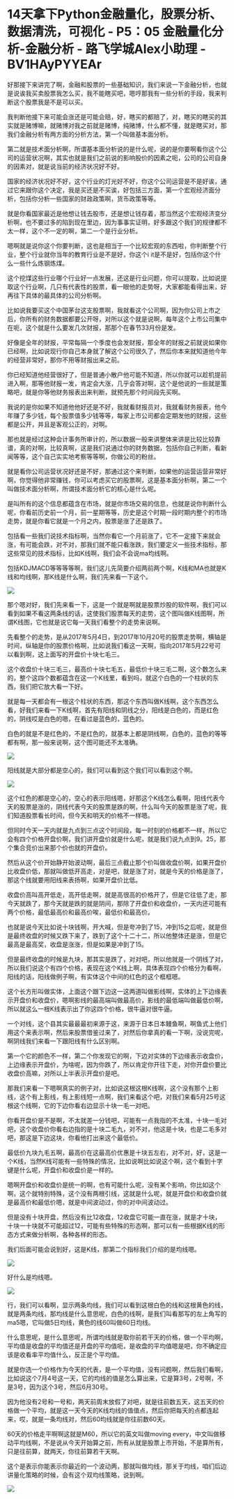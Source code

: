# 14天拿下Python金融量化，股票分析、数据清洗，可视化 - P5：05 金融量化分析-金融分析 - 路飞学城Alex小助理 - BV1HAyPYYEAr

好那接下来讲完了啊，金融和股票的一些基础知识，我们来说一下金融分析，也就是说诶我买卖股票我怎么买，我不能瞎买吧，嗯哼那我有一些分析的手段，我来判断这个股票我是不是可以买。

我判断他接下来可能会涨还是可能会赔，好，瞎买的都赔了，对，瞎买的瞎买的其实就是赌博嘛，就赌博对我之前就是赌博，纯赌博，什么都不懂，就是瞎买对，那我们金融分析有两方面的分析方法，第一个叫做基本面分析。

第二就是技术面分析啊，所谓基本面分析说的是什么呢，说的是你要啊看你这个公司的运营状况啊，其实也就是我们之前说的影响股价的因素之呃，公司的公司自身的因素对，就是说当前的经济状况好不好。

国家的经济状况好不好，这个行业的灯光好不好，你这个公司运营是不是好诶，通过它来跟你这个决定，我是买还是不买诶，好包括三方面，第一个宏观经济面分析，包括你分析一些国家的财政政策啊，货币政策等等。

就是你看国家最近是他想让钱去股市，还是想让钱存着，那当然这个宏观经济变分析啊，也不要过多的陷到现在里边，因为事事实证明，好多跟这个我们的规律都不太一样，这个不一定的啊，第二一个是行业分析。

嗯啊就是说你这个你要判断，这也是相当于一个比较宏观的东西啦，你判断整个行业，整个行业就你当年的教育行业是不是好，你这个i it是不是好，包括你这个什么一些什么炼钢炼煤。

这个挖煤这些行业哪个行业好一点发展，还这是行业问题，你可以提取，比如说提取这个行业啊，几只有代表性的股票，看一眼他的走势呀，大家都能看得出来，好再往下具体的最具体的公司分析啊。

比如说我要买这个中国茅台这支股票啊，我就看这个公司啊，因为你公司上市之后，你所有的财务数据都要公开呀，对所以这个就是说啊，每年这个上市公司集中在呃，这个就是什么要发几次财报，那那个在春节33月份是发。

好像是全年的财报，平常每隔一个季度也会发财报，那全年的财报之前就说如果你已经啊，比如说现行你自己本身就了解这个公司很久了，然后你本来就知道他今年的经营非常好，那你不用等财报出来之前。

你已经知道他经营很好了，但是普通小散户他可能不知道，所以你就可以趁机提前进入啊，那等他财报一发，肯定会大涨，几乎会答对啊，这个是他说的一些就是策略吧，就是你等他财务报表出来判断，就预先那个时间段先买啊。

我说的是你如果不知道他他好还是不好，我就看财报员对，我就看财务报表，他今年赚了多少钱，每个股票值多少钱等等，每家上市公司都会定期发他的财报，这些都是公开，并且是客观公正的，对啊。

那也就是经过这种会计事务所审计的，所以数据一般来讲整体来讲是比较比较靠谱，真的对啊，比较真啊，这是我们说通过你的财务数据，包括你自己判断，看新闻等等，这个自己实实地考察等等啊，你做公司的粉丝。

就是看你公司运营状况好还是不好，那通过这个来判断，如果他的运营运营非常好啊，你觉得他非常赚钱，你可以考虑买它的股票啊，这是基本面分析啊，第二一个叫做技术面分析啊，所谓技术面分析它的核心是什么呢。

是叫所有的这个信息都蕴含在市场，就是你市场交易的信息，也就是说你判断什么呢，你看前历史前一个月，前一星期等等，历史是这个时期一段时期内整个的市场走势，就是你看它就是一个月之内，股票是涨了还是跌了。

包括看一些我们说技术指标啊，当然你看它一个月前涨了，它不一定接下来就会涨，有可能会跌，对不对，那我们就不能只看涨跌，我们要定义一些技术指标，那这些常见的技术指标，比如K线啊，我们会不会说ma均线啊。

包括KDJMACD等等等等啊，我们这儿先简要介绍两前两个啊，K线和MA也就是K线和均线啊，那K线是什么啊，我们先来看一下这个。



![](img/ae14c4f1a0a5bfdb8270a4cca8713d24_1.png)

那个嗯对好，我们先来看一下，这是一个就是啊就是股票炒股的软件啊，我们可以看到如果不看这两条线的话，这使我们股票每天的走势，这个图叫做K线图啊，所谓K线图，它也就是说它每一天我们看整个的走势来说啊。

先看整个的走势，是从2017年5月4日，到2017年10月20号的股票走势啊，横轴是时间，纵轴是你的股票价格啊，比如说我们看这一天啊，指向2017年5月22号可以看到啊，这上面写的开盘价十块七毛三。

这个收盘价十块三毛三，最高价十块七毛五，最低价十块三毛二啊，这个数怎么来的，整个这四个数都蕴含在这一个K线里，看到吗，就这个白色的一个柱状的东西，我们把它放大看一下好。

就是每一天都会有一根这个柱状的东西，那这个东西叫做K线啊，这个东西怎么看，好我们来看一下K线啊，首先有阳线和阴线之分，阳线是白色的，而是红色的，阴线哎是白色的嗯，在看过是蓝色的，蓝色的。

白色的就是不是红色的，不是红色的，就基本上都是阴线啊，白色的，蓝色的等等都有啊，那一般来说啊，这个图可能还不太准确。



![](img/ae14c4f1a0a5bfdb8270a4cca8713d24_3.png)

阳线就是大部分都是空心的，我们可以看到这个我们可以看到这个啊。

![](img/ae14c4f1a0a5bfdb8270a4cca8713d24_5.png)

这个红色的都是空心的，空心的表示阳线嗯，好那这个K线怎么看啊，阳线代表今天的股票是涨的，阴线代表今天的股票是跌的啊，什么叫今天的股票是涨了呢，我们知道股票看长时间，但今天和明天的价格不一样嗯。

但同时今天一天内就是九点到三点这个时间段，每一时刻的价格都不一样，所以它会有四个价格开盘价啊，我们讲开盘价就是什么呢，就是我们说九点到9。25，那个集合竞价出来那个价也就的开盘价。

然后从这个价开始静开始波动啊，最后三点截止那个价叫做收盘价啊，如果开盘价比收盘价低，那就叫做低开高走，对是吧，就是涨了对，就是今天的价格是涨了，那这个线就要用阳线来表扬啊，如果开盘价比低。

收盘价高叫高开低走，高开低走啊，就是高很高的价格开了，但是它往低了走，那今天就跌了，那今天就是跌的就是阴间，那除了开盘价和收盘价，一天内还可能有两个价格，最低最高价和最高价唉，最低价和最高价。

也就是说今天比如说十块钱啊，开大喊，但是夸冲到了15，冲到15之后呢，就是但是最终收盘的时候又跌下来了，跌到了这个十二十二，所以他整体还是涨，但是它最高是最高奖，收盘是涨涨，但是如果是冲到了15。

但是最终收盘的时候是九块，那其实是跌了，对对吧，所以他就是一个阴线了对，所以我们说这个有四个价格，表现在这个K线上啊，具体表现四个价格分为看啊，阳线的话，阳线做例子啊，有实体这个中间的红色的这个框框嗯。

这个长方形叫做实体，上面这个跟下边这一这两道叫做影线啊，实体的上下边缘表示开盘价和收盘价，嗯啊影线的最高端叫做最高价，影线的最低端叫做最低价啊，所以就这么一根K线表示出了你这四个价格，很牛逼对很牛逼。

一个对线，这个县其实最最最初来源于这，来源于日本日本鳗鱼啊，啊鱼式上他们用这个来表示啊，然后来股票借鉴过来了，对然后你拿真的看一下啊，没说完呢，啊阴线我们来看一下跟阳线有什么区别啊。

第一个它的颜色不一样，第二个你发现它的啊，下边对实体的下边缘表示收盘价，上边缘表示开盘价，为啥呢，因为你跌了，所以肯定你开往下走，对你开盘价要比收盘价高嘛，对所以上半表示开盘价是吧。

那我们来看一下嗯啊真实的例子对，比如说这根这根K线啊，这个没有那个上影线，这个有上影线，有上影线短一点啊，我们来看这个吧，对我们来看5月25号这根这个线啊，它的下边你看右边显示十块一毛一对吧。

你看开盘价是不是啊，不太就差一分钱吧，可能有一点我指的不太准，十块一毛对吧，这个收盘价你看右边指的是十块二毛九，对不对，他这是十块，也是二毛多对吧，那这是下边这块，你看他打出来这个最低价。

最低价九块九毛五啊，最高价在这最高价优惠是十块五左右，对不对，好，这是一个K线，当然K线可能有一些特殊的情况，比如说啊比如说这个啊，这个看到十字键是什么呢，开盘价和收盘价是一样的。

嗯啊开盘价和收盘价是统一的啊，也有可能什么呢，没有某个影响，你比如这个啊，这个就特别特殊，这个没有两根引线，这就是什么呢，就是开盘价和收盘价就是最高价和最低价嗯，就是中间波动过，你的对中间波动过。

但是没有十块开盘，然后没有比12收盘，12收盘它可能一直在涨，就是才十块，十块一十块就不可能超过12，可能有些特殊的形态啊，那可以有一些根据K线的形态方式来做分析啊，各种各样的形态。

我们后面可能会说到好，这是K线，那第二个指标我们介绍的是均线嗯。

![](img/ae14c4f1a0a5bfdb8270a4cca8713d24_7.png)

好什么是均线嗯。

![](img/ae14c4f1a0a5bfdb8270a4cca8713d24_9.png)

行，我们可以看啊，显示两条均线，我们可以看到这根白色的线和这根黄色的线，就是两条均线，那均线是什么意思呢，白色的线啊，是我们叫看那写的左上角写的ma5嗯，它叫做5日均线，黄色的线60叫做60日均线。

什么意思呢，是什么意思呢，所谓均线就是取你前若干天的价格，做一个平均啊，平均值是收盘的平均值还是开盘的平均值呃，是收盘的平均值嗯是吧，你不确定应该是收看率平均值什么，反正是个平均值。

就是你选一个价格作为今天的代表，是一个平均值，没有问题啊，然后我们看啊，比如说这个7月4号这一天，它的均线的值是怎么算出来，它是算3号，2号啊，不是3号，因为这个3号，然后6月30号。

因为他没有2号和一号和，两天前周末放假了对吧，就是往前数五天，这五天的价格做一个平均，就是这一天今天的K线均线的值值点，然后你把每天的点都连起来，哎，就是一条均线对，然后60均线就是你往前数60天。

60天的价格走平啊啊这就是M60，所以它的英文叫做moving every，中文叫做移动平均线啊，不是说从今天开始算之前，所有从就是股票上市开始，不是算所有，只是往前算，就两天，你往前算若干天啊。

这个是表示你能表示你最近的一个波动两，那就叫做均线，那关于均线，咱们后边讲量化策略的时候，会有这个双均线策略，说到啊。



![](img/ae14c4f1a0a5bfdb8270a4cca8713d24_11.png)